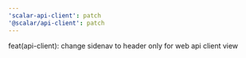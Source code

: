 ```yaml
---
'scalar-api-client': patch
'@scalar/api-client': patch
---
```


feat(api-client): change sidenav to header only for web api client view
